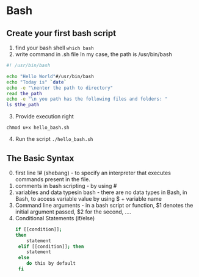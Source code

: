 # Bash

## Create your first bash script

1. find your bash shell
`which bash`
2. write command in .sh file
In my case, the path is /usr/bin/bash

```bash
#! /usr/bin/bash

echo "Hello World"#/usr/bin/bash
echo "Today is" `date`
echo -e "\nenter the path to directory"
read the_path
echo -e "\n you path has the following files and folders: "
ls $the_path

```
3. Provide execution right

`chmod u+x hello_bash.sh`

4. Run the script
`./hello_bash.sh`

## The Basic Syntax
0. first line !# (shebang) - to specify an interpreter that executes commands present in the file.
1. comments in bash scripting - by using #
2. variables and data typesin bash - there are no data types in Bash, in Bash, to access variable value by using $ + variable name
3. Command line arguments - 
   in a bash script or function, $1 denotes the initial argument passed, $2 for the second, ....
4. Conditional Statements (if/else)
   ```bash
   if [[condition]];
   then
       statement
    elif [[condition]]; then
       statement
    else
       do this by default
    fi
   ```

